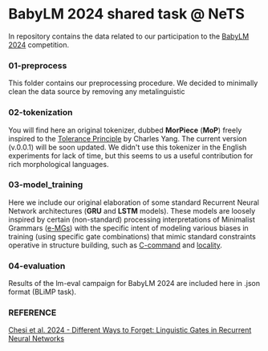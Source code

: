 ﻿# BabyLM 2024 shared task @ NeTS 

In repository contains the data related to our participation to the [BabyLM 2024](https://babylm.github.io/) competition.

### 01-preprocess
This folder contains our preprocessing procedure. 
We decided to minimally clean the data source by removing any metalinguistic 

### 02-tokenization
You will find here an original tokenizer, dubbed **MorPiece** (**MoP**) freely inspired to the [Tolerance Principle](https://lingbuzz.net/lingbuzz/004146) by Charles Yang.
The current version (v.0.0.1) will be soon updated. We didn't use this tokenizer in the English experiments for lack of time, but this seems to us a useful contribution for rich morphological languages.

### 03-model_training
Here we include our original elaboration of some standard Recurrent Neural Network architectures (**GRU** and **LSTM** models). These models are loosely inspired by certain (non-standard) processing interpretations of Minimalist Grammars ([e-MGs](https://github.com/cristianochesi/e-MGs)) with the specific intent of modeling various biases in training (using specific gate combinations) that mimic standard constraints operative in structure building, such as [C-command](http://www.glottopedia.org/index.php/C-command) and [locality](http://glottopedia.org/index.php/Locality).

### 04-evaluation
Results of the lm-eval campaign for BabyLM 2024 are included here in .json format (BLiMP task).

### REFERENCE

[Chesi et al. 2024 - Different Ways to Forget: Linguistic Gates in Recurrent Neural Networks]([https://aclanthology.org/2024.conll-babylm.9/])
